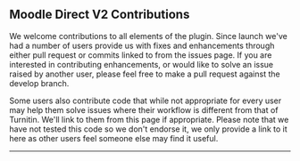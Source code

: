 Moodle Direct V2 Contributions
------------------------------

We welcome contributions to all elements of the plugin. Since launch we've had a number of users provide us with fixes and enhancements through either pull request or commits linked to from the issues page. If you are interested in contributing enhancements, or would like to solve an issue raised by another user, please feel free to make a pull request against the develop branch.

Some users also contribute code that while not appropriate for every user may help them solve issues where their workflow is different from that of Turnitin. We'll link to them from this page if appropriate. Please note that we have not tested this code so we don't endorse it, we only provide a link to it here as other users feel someone else may find it useful.

------------------------------